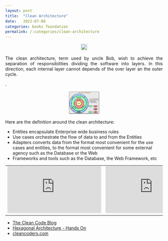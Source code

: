 ```yaml
---
layout: post
title:  "Clean Architecture"
date:   2022-07-08
categories: books foundation
permalink: /:categories/clean-architecture
---
```



<center>
  <p><img src="/img/books/cleanarch.png" width="20%" height="20%"/></p>
</center>

<p style="text-align: justify;">The clean architecture, term used by uncle Bob, wish to achieve the separation of responsibilities  dividing the software into layers. In this direction, each internal layer cannot depends of the over layer an the outer cycle.</p>.

<center>
  <p><img src="/img/books/cleanarchdiagram.png" width="20%" height="20%"/></p>
</center>

<p>Here are the definition around the clean architecture:</p>
<ul>
  <li>Entities encapsulate Enterprise wide business rules </li>
  <li>Use cases orchestrate the flow of data to and from the Entities </li>
  <li>Adapters converts data from the format most convenient for the use cases and entities, to the format most convenient for some external agency such as the Database or the Web</li>
  <li>Frameworks and tools such as the Database, the Web Framework, etc </li>
</ul>

<p><table>
  <tr>
    <td><iframe src="https://www.youtube.com/embed/2dKZ-dWaCiU" title="YouTube video player" frameborder="0" allow="accelerometer; autoplay; clipboard-write; encrypted-media; gyroscope; picture-in-picture" allowfullscreen></iframe></td>
    <td><iframe src="https://www.youtube.com/embed/NyJLw3sc17M" title="YouTube video player" frameborder="0" allow="accelerometer; autoplay; clipboard-write; encrypted-media; gyroscope; picture-in-picture" allowfullscreen></iframe></td>
  </tr>
</table></p>


<ul>
  <li><a href="https://blog.cleancoder.com/uncle-bob/2012/08/13/the-clean-architecture.html">The Clean Code Blog</a></li>
  <li><a href="https://fabiana2611.github.io/arch/hexa-arch-handson">Hexagonal Architecture - Hands On</a></li>
  <li><a href="https://cleancoders.com/">cleancoders.com</a></li>
</ul>
